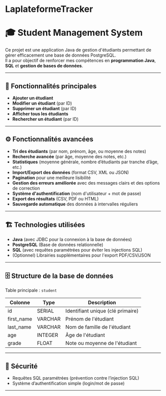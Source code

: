 # LaplateformeTracker

# 🎓 Student Management System

Ce projet est une application Java de gestion d'étudiants permettant de gérer efficacement une base de données PostgreSQL.  
Il a pour objectif de renforcer mes compétences en **programmation Java**, **SQL** et **gestion de bases de données**.

---

## 🚀 Fonctionnalités principales

- **Ajouter un étudiant**
- **Modifier un étudiant** (par ID)
- **Supprimer un étudiant** (par ID)
- **Afficher tous les étudiants**
- **Rechercher un étudiant** (par ID)

---

## ⚙️ Fonctionnalités avancées

- **Tri des étudiants** (par nom, prénom, âge, ou moyenne des notes)
- **Recherche avancée** (par âge, moyenne des notes, etc.)
- **Statistiques** (moyenne générale, nombre d’étudiants par tranche d’âge, etc.)
- **Import/Export des données** (format CSV, XML ou JSON)
- **Pagination** pour une meilleure lisibilité
- **Gestion des erreurs améliorée** avec des messages clairs et des options de correction
- **Système d'authentification** (nom d'utilisateur + mot de passe)
- **Export des résultats** (CSV, PDF ou HTML)
- **Sauvegarde automatique** des données à intervalles réguliers

---

## 🏗️ Technologies utilisées

- **Java** (avec JDBC pour la connexion à la base de données)
- **PostgreSQL** (Base de données relationnelle)
- **SQL** (avec requêtes paramétrées pour éviter les injections SQL)
- (Optionnel) Librairies supplémentaires pour l'export PDF/CSV/JSON

---

## 🗄️ Structure de la base de données

Table principale : `student`

| Colonne     | Type       | Description                   |
|-------------|------------|-------------------------------|
| id          | SERIAL     | Identifiant unique (clé primaire) |
| first_name  | VARCHAR    | Prénom de l'étudiant          |
| last_name   | VARCHAR    | Nom de famille de l'étudiant  |
| age         | INTEGER    | Âge de l'étudiant             |
| grade       | FLOAT      | Note ou moyenne de l'étudiant |

---

## 🔑 Sécurité

- Requêtes SQL paramétrées (prévention contre l’injection SQL)
- Système d’authentification simple (login/mot de passe)

---

